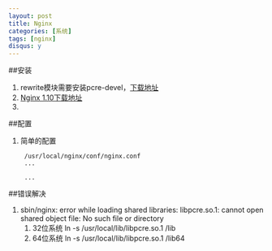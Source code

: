 ```yaml
---
layout: post
title: Nginx
categories: [系统]
tags: [nginx]
disqus: y
---
```


##安装
1. rewrite模块需要安装pcre-devel，[下载地址](http://netix.dl.sourceforge.net/project/pcre/pcre/8.39/pcre-8.39.zip)
2. [Nginx 1.10下载地址](http://nginx.org/download/nginx-1.10.1.tar.gz)
3. 

##配置
1. 简单的配置

        /usr/local/nginx/conf/nginx.conf
        ...
        
        ...

##错误解决
1. sbin/nginx: error while loading shared libraries: libpcre.so.1: cannot open shared object file: No such file or directory
    1. 32位系统  ln -s /usr/local/lib/libpcre.so.1 /lib
    2. 64位系统  ln -s /usr/local/lib/libpcre.so.1 /lib64